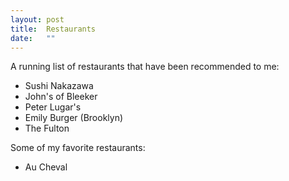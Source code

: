 ```yaml
---
layout: post
title:  Restaurants
date:   ""
---
```


A running list of restaurants that have been recommended to me:

- Sushi Nakazawa
- John's of Bleeker
- Peter Lugar's
- Emily Burger (Brooklyn)
- The Fulton



Some of my favorite restaurants:

- Au Cheval
